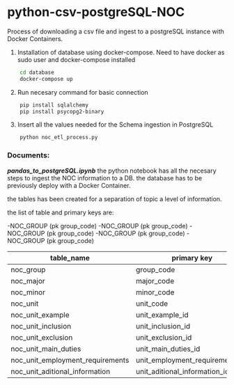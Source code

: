 # python-csv-postgreSQL-NOC

Process of downloading a csv file and ingest to a postgreSQL instance with Docker Containers.

1) Installation of database using docker-compose. Need to have docker as sudo user and docker-compose installed

```bash
    cd database
    docker-compose up 
```

2) Run necesary command for basic connection

```bash
    pip install sqlalchemy
    pip install psycopg2-binary
```
3) Insert all the values needed for the Schema ingestion in PostgreSQL

```bash
    python noc_etl_process.py
```


### Documents:

***pandas_to_postgreSQL.ipynb*** the python notebook has all the necesary steps to ingest the NOC information to a DB. the database has to be previously deploy with a Docker Container. 


the tables has been created for a separation of topic a level of information. 

the list of table and primary keys are:

-NOC_GROUP (pk group_code)
-NOC_GROUP (pk group_code)
-NOC_GROUP (pk group_code)
-NOC_GROUP (pk group_code)
-NOC_GROUP (pk group_code)

|table_name | primary key |
|---|---|
|noc_group|group_code|
|noc_major|major_code|
|noc_minor|minor_code|
|noc_unit|unit_code|
|noc_unit_example|unit_example_id|
|noc_unit_inclusion|unit_inclusion_id|
|noc_unit_exclusion|unit_exclusion_id|
|noc_unit_main_duties|unit_main_duties_id|
|noc_unit_employment_requirements|unit_employment_requirements_id|
|noc_unit_aditional_information|unit_aditional_information_id|

